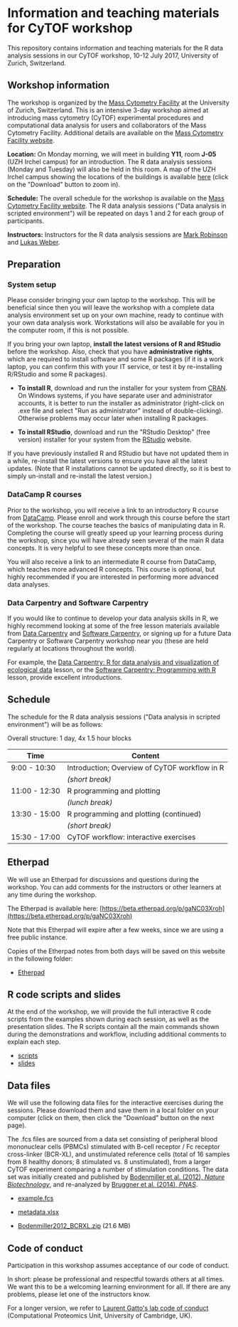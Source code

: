 # Information and teaching materials for CyTOF workshop

This repository contains information and teaching materials for the R data analysis sessions in our CyTOF workshop, 10-12 July 2017, University of Zurich, Switzerland.



## Workshop information

The workshop is organized by the [Mass Cytometry Facility](http://www.cytometry.uzh.ch/en/mcf.html) at the University of Zurich, Switzerland. This is an intensive 3-day workshop aimed at introducing mass cytometry (CyTOF) experimental procedures and computational data analysis for users and collaborators of the Mass Cytometry Facility. Additional details are available on the [Mass Cytometry Facility website](http://www.cytometry.uzh.ch/en/mcf/training.html).

**Location:** On Monday morning, we will meet in building **Y11**, room **J-05** (UZH Irchel campus) for an introduction. The R data analysis sessions (Monday and Tuesday) will also be held in this room. A map of the UZH Irchel campus showing the locations of the buildings is available [here](Irchel_campus_map.png) (click on the "Download" button to zoom in).

**Schedule:** The overall schedule for the workshop is available on the [Mass Cytometry Facility website](http://www.cytometry.uzh.ch/en/mcf/training.html). The R data analysis sessions ("Data analysis in scripted environment") will be repeated on days 1 and 2 for each group of participants.

**Instructors:** Instructors for the R data analysis sessions are [Mark Robinson](http://www.imls.uzh.ch/en/research/robinson.html) and [Lukas Weber](https://github.com/lmweber).



## Preparation

### System setup

Please consider bringing your own laptop to the workshop. This will be beneficial since then you will leave the workshop with a complete data analysis environment set up on your own machine, ready to continue with your own data analysis work. Workstations will also be available for you in the computer room, if this is not possible.

If you bring your own laptop, **install the latest versions of R and RStudio** before the workshop. Also, check that you have **administrative rights**, which are required to install software and some R packages (if it is a work laptop, you can confirm this with your IT service, or test it by re-installing R/RStudio and some R packages).

- **To install R**, download and run the installer for your system from [CRAN](https://cran.r-project.org/). On Windows systems, if you have separate user and administrator accounts, it is better to run the installer as administrator (right-click on .exe file and select "Run as administrator" instead of double-clicking). Otherwise problems may occur later when installing R packages.

- **To install RStudio**, download and run the "RStudio Desktop" (free version) installer for your system from the [RStudio](https://www.rstudio.com/) website.

If you have previously installed R and RStudio but have not updated them in a while, re-install the latest versions to ensure you have all the latest updates. (Note that R installations cannot be updated directly, so it is best to simply un-install and re-install the latest version.)


### DataCamp R courses

Prior to the workshop, you will receive a link to an introductory R course from [DataCamp](https://www.datacamp.com/). Please enroll and work through this course before the start of the workshop. The course teaches the basics of manipulating data in R. Completing the course will greatly speed up your learning process during the workshop, since you will have already seen several of the main R data concepts. It is very helpful to see these concepts more than once.

You will also receive a link to an intermediate R course from DataCamp, which teaches more advanced R concepts. This course is optional, but highly recommended if you are interested in performing more advanced data analyses.


### Data Carpentry and Software Carpentry

If you would like to continue to develop your data analysis skills in R, we highly recommend looking at some of the free lesson materials available from [Data Carpentry](http://www.datacarpentry.org/) and [Software Carpentry](https://software-carpentry.org/), or signing up for a future Data Carpentry or Software Carpentry workshop near you (these are held regularly at locations throughout the world).

For example, the [Data Carpentry: R for data analysis and visualization of ecological data](http://www.datacarpentry.org/R-ecology-lesson/) lesson, or the [Software Carpentry: Programming with R](http://swcarpentry.github.io/r-novice-inflammation/) lesson, provide excellent introductions.



## Schedule

The schedule for the R data analysis sessions ("Data analysis in scripted environment") will be as follows:

Overall structure: 1 day, 4x 1.5 hour blocks


| Time          | Content                                       |
|---------------|-----------------------------------------------|
|  9:00 - 10:30 | Introduction; Overview of CyTOF workflow in R |
|               | *(short break)*                               |
| 11:00 - 12:30 | R programming and plotting                    |
|               | *(lunch break)*                               |
| 13:30 - 15:00 | R programming and plotting (continued)        |
|               | *(short break)*                               |
| 15:30 - 17:00 | CyTOF workflow: interactive exercises         |



## Etherpad

We will use an Etherpad for discussions and questions during the workshop. You can add comments for the instructors or other learners at any time during the workshop.

The Etherpad is available here: [https://beta.etherpad.org/p/gaNC03Xroh](https://beta.etherpad.org/p/gaNC03Xroh)

Note that this Etherpad will expire after a few weeks, since we are using a free public instance.

Copies of the Etherpad notes from both days will be saved on this website in the following folder:

- [Etherpad](Etherpad/)



## R code scripts and slides

At the end of the workshop, we will provide the full interactive R code scripts from the examples shown during each session, as well as the presentation slides. The R scripts contain all the main commands shown during the demonstrations and workflow, including additional comments to explain each step.

- [scripts](scripts/)
- [slides](slides/)



## Data files

We will use the following data files for the interactive exercises during the sessions. Please download them and save them in a local folder on your computer (click on them, then click the "Download" button on the next page).

The .fcs files are sourced from a data set consisting of peripheral blood mononuclear cells (PBMCs) stimulated with B-cell receptor / Fc receptor cross-linker (BCR-XL), and unstimulated reference cells (total of 16 samples from 8 healthy donors; 8 stimulated vs. 8 unstimulated), from a larger CyTOF experiment comparing a number of stimulation conditions. The data set was initially created and published by [Bodenmiller et al. (2012), *Nature Biotechnology*](https://www.ncbi.nlm.nih.gov/pubmed/22902532), and re-analyzed by [Bruggner et al. (2014), *PNAS*](https://www.ncbi.nlm.nih.gov/pubmed/24979804).

- [example.fcs](data/example.fcs)

- [metadata.xlsx](data/metadata.xlsx)

- [Bodenmiller2012_BCRXL.zip](data/Bodenmiller2012_BCRXL.zip) (21.6 MB)



## Code of conduct

Participation in this workshop assumes acceptance of our code of conduct.

In short: please be professional and respectful towards others at all times. We want this to be a welcoming learning environment for all. If there are any problems, please let one of the instructors know.

For a longer version, we refer to [Laurent Gatto's lab code of conduct](https://lgatto.github.io/cpu-coc/) (Computational Proteomics Unit, University of Cambridge, UK).


